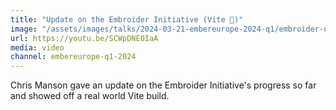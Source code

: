 ```yaml
---
title: "Update on the Embroider Initiative (Vite 🤫)"
image: "/assets/images/talks/2024-03-21-embereurope-2024-q1/embroider-update-talk.jpg"
url: https://youtu.be/SCWpDNE0IaA
media: video
channel: embereurope-q1-2024
---
```


Chris Manson gave an update on the Embroider Initiative's progress so far and showed off a real world Vite build.
